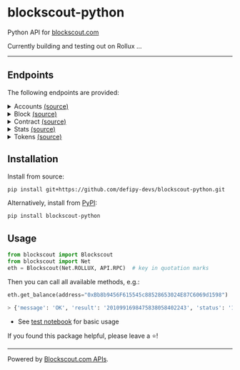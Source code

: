 # blockscout-python

Python API for [blockscout.com](https://www.blockscout.com/) 

Currently building and testing out on Rollux ...

___

## Endpoints

The following endpoints are provided:

<details><summary>Accounts <a href="https://docs.blockscout.com/for-users/api/rpc-endpoints/account">(source)</a></summary>
<p>

* `get_balance`
* `get_pending_txs_by_address_paginated`
* `get_txs_by_address_paginated`
* `get_erc20_token_transfer_events_by_address`
* `get_erc721_token_transfer_events_by_address`
* `get_erc20_balance_by_contract_address`
* `get_erc20_tokens_by_address`
* `get_account_list_balances`

</details>

<details><summary>Block <a href="https://docs.blockscout.com/for-users/api/rpc-endpoints/block">(source)</a></summary>
<p>

* `get_block_reward_by_block_number`
* `get_est_block_countdown_time_by_block_number`
* `get_block_number_by_timestamp`

</details>

<details><summary>Contract <a href="https://docs.blockscout.com/for-users/api/rpc-endpoints/contract">(source)</a></summary>
<p>

* `get_contract_list`
* `get_contract_abi`
* `get_source_code`
* `get_contract_creation`

</details>

<details><summary>Stats <a href="https://docs.blockscout.com/for-users/api/rpc-endpoints/stats">(source)</a></summary>
<p>

* `get_total_token_supply`
* `get_total_eth_supply`
* `get_total_coin_supply`
* `get_eth_price`
* `get_coin_price`

</details>

<details><summary>Tokens <a href="https://docs.blockscout.com/for-users/api/rpc-endpoints/token">(source)</a></summary>
<p>

* `get_total_supply_by_contract_address`
* `get_total_holders_by_contract_address`
* `get_tx_info`
* `get_tx_receipt_status`
* `get_status`

</details>

## Installation

Install from source:

``` bash
pip install git+https://github.com/defipy-devs/blockscout-python.git
```

Alternatively, install from [PyPI](https://pypi.org/project/etherscan-python/):

```bash
pip install blockscout-python
```

## Usage

``` python
from blockscout import Blockscout
from blockscout import Net
eth = Blockscout(Net.ROLLUX, API.RPC)  # key in quotation marks
```
Then you can call all available methods, e.g.:

``` python
eth.get_balance(address="0xBb8b9456F615545c88528653024E87C6069d1598")

> {'message': 'OK', 'result': '2010991698475838058402243', 'status': '1'}
```

* See [test notebook](https://github.com/defipy-devs/blockscout-python/blob/main/notebooks/tutorials/basic.ipynb) for basic usage

If you found this package helpful, please leave a :star:!

___

 Powered by [Blockscout.com APIs](https://eth.blockscout.com/api-docs).
